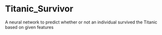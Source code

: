 # Titanic_Survivor
A neural network to predict whether or not an individual survived the Titanic based on given features
